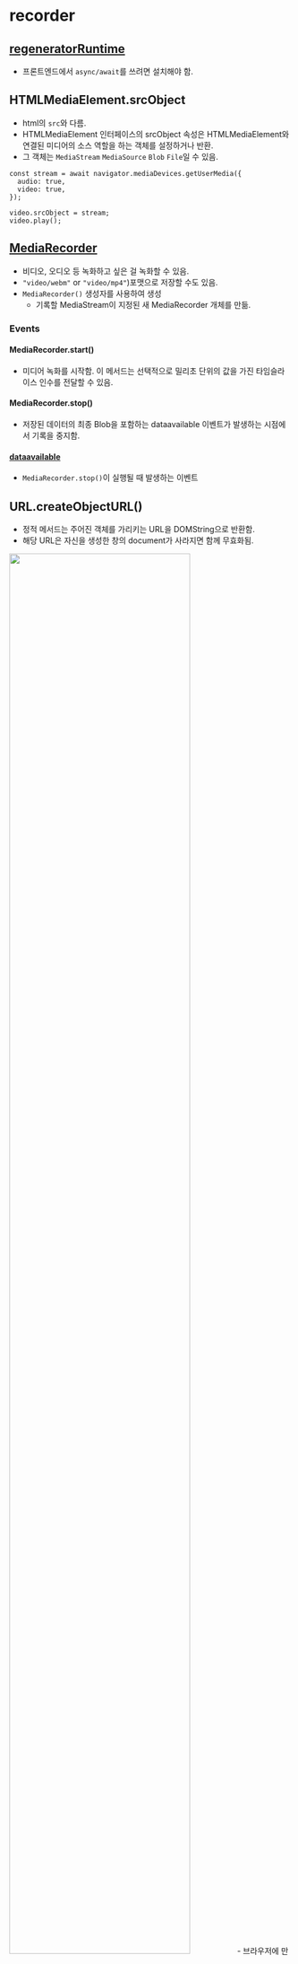# recorder


## <a href="https://www.npmjs.com/package/regenerator-runtime">regeneratorRuntime</a>
- 프론트엔드에서 `async/await`를 쓰려면 설치해야 함.

## HTMLMediaElement.srcObject
- html의 `src`와 다름.
- HTMLMediaElement 인터페이스의 srcObject 속성은 HTMLMediaElement와 연결된 미디어의 소스 역할을 하는 객체를 설정하거나 반환.
- 그 객체는 `MediaStream` `MediaSource` `Blob` `File`일 수 있음.
```
const stream = await navigator.mediaDevices.getUserMedia({
  audio: true,
  video: true,
});

video.srcObject = stream;
video.play();
```

## <a href="https://developer.mozilla.org/en-US/docs/Web/API/MediaRecorder">MediaRecorder</a>
- 비디오, 오디오 등 녹화하고 싶은 걸 녹화할 수 있음.
- `"video/webm"` or `"video/mp4"`)포맷으로 저장할 수도 있음.
- `MediaRecorder()` 생성자를 사용하여 생성
  - 기록할 MediaStream이 지정된 새 MediaRecorder 개체를 만듦.

### Events
#### MediaRecorder.start()
- 미디어 녹화를 시작함. 이 메서드는 선택적으로 밀리초 단위의 값을 가진 타임슬라이스 인수를 전달할 수 있음.

#### MediaRecorder.stop()
- 저장된 데이터의 최종 Blob을 포함하는 dataavailable 이벤트가 발생하는 시점에서 기록을 중지함.

#### <a href="https://developer.mozilla.org/en-US/docs/Web/API/MediaRecorder/dataavailable_event">dataavailable</a>
- `MediaRecorder.stop()`이 실행될 때 발생하는 이벤트


## URL.createObjectURL()
- 정적 메서드는 주어진 객체를 가리키는 URL을 DOMString으로 반환함.
- 해당 URL은 자신을 생성한 창의 document가 사라지면 함께 무효화됨.

<img src="https://user-images.githubusercontent.com/97646713/181209501-e9e0001d-05ea-46c4-b68e-24bcc9ae190a.png" width="80%">
- 브라우저에 만들어진 url, 오직 브라우저 상에서만 존재하며, 브라우저로 하여금 파일에 접근할 수 있게 함.


------

# 녹화한 영상 다운로드
```
const handleDownload = () => {
  const a = document.createElement("a");  //a태그 생성
  a.href = videoFile;  //'URL.createObjectURL(event.data);'로 생성된 링크를 a태그로 보냄
  a.download = "My_Recording.webm";  //a태그의 다운로드 속성
  document.body.appendChild(a);  //생성한 a태그를 body 안에 넣음
  a.click();  // 유저가 클릭할 수 있게 함.
};
```

# 다운로드 비디오 포맷 변환

## 변한하기 위한 프로그램

### FFmpeg
1. 비디오에 관한 것을 핸들링(비디오 압축, 포맷 변환, 오디오 제거 및 추출, 형식 변환, 비디오 스크린샷, 자막 추가 등등)할 수 있는 소프트웨어로, 컴퓨터에 설치할 수 있음.
2. FF를 실행하려면 백엔드에서 실행해야만 한다. 그래서 서버 비용이 발생하게 됨.

### WebAssembly
- 개방형 표준.
- WebAssembly(Wasm)는 스택 기반 가상 머신을 위한 이진 명령 형식
- 프로그래밍 언어를 위한 이식 가능한 컴파일 대상으로 설계되어 클라이언트 및 서버 응용 프로그램을 위해 웹에 배포할 수 있음.
- 빠른 코딩이 가능함.

### FFmpeg WebAssembly
- WebAssembly에서 제공하는 브라우저 및 노드용 FFmpeg
- ffmpeg.wasm은 FFmpeg의 순수한 Webassembly/Javascript 포트.
- 그것은 비디오 및 오디오 녹음, 변환, 스트리밍 등을 브라우저 내부에서 할 수 있도록 함.
- FFmpeg WebAssembly를 사용하는 이유는 FFmpeg를 사용해서 브라우저로 하여금 비디오 파일을 변환하기 위함.
- `npm install @ffmpeg/ffmpeg @ffmpeg/core`
https://github.com/ffmpegwasm/ffmpeg.wasm
https://www.npmjs.com/package/@ffmpeg/ffmpeg

```
const mp4File = ffmpeg.FS("readFile", "output.mp4");
const mp4Blob = new Blob([mp4File.buffer], { type: "video/mp4" });
const mp4Url = URL.createObjectURL(mp4Blob);
 ```


#### ffmpeg.FS(method, ...args): any
- writeFile: 가상의 세계에 파일을 생성해줌.
- multer처럼 실존하지 않지만 폴더와 파일이 컴퓨터 메모리에 저장되는 것과 비슷하다고 보면 됨.
- `ffmpeg.FS("writeFile", "recording.webm", await fetchFile(videoFile));`

#### fetchFile(media): Promise
- 다양한 리소스에서 파일을 가져오기 위한 도우미 기능.
- 때로는 처리하려는 비디오 / 오디오 파일이 원격 URL과 로컬 파일 시스템의 어딘가에 있을 수 있음.
- 이 도우미 함수는 파일로 가져오고 ffmpeg.wasm이 사용할 Uint8Array 변수를 반환하는 데 도움이 됨.

#### ffmpeg.load
- ffmpeg.load()를 호출하면 기본적으로 http://localhost:3000/node_modules/@ffmpeg/core/dist/를 검색하여 필수 파일을 다운로드함.
  - (ffmpeg-core.js, ffmpeg-core.wasm, ffmpeg-core.worker.js).
- 해당 파일이 거기에 제공되었는지 확인해야 함.
- 해당 파일이 다른 위치에 있는 경우 호출할 때 기본 동작을 다시 작성할 수 있음.

#### FFmpeg WebAssembly 에러날 때 (0.10~이상으로 진행시 버전 문제)
1. http://localhost:4000/node_modules/@ffmpeg/core/dist/ffmpeg-core.js 404 (Not Found)
```
const ffmpeg = createFFmpeg({
  corePath: "https://unpkg.com/@ffmpeg/core@0.10.0/dist/ffmpeg-core.js",
  log: true,
});
```

#### ArrayBuffer
- ArrayBuffer 객체는 raw binary data buffer를 나타내는 데 사용됨.
- 다른 언어에서는 종종 "byte array"이라고 하는 byte array임.

#### Uint8Array (양의 정수 8비트 배열)
- Uint8Array 형식 배열은 8비트 부호 없는 정수 배열을 나타냄.

#### Blob
- Blob 객체는 파일류의 불변하는 미가공 데이터를 나타냄.
- 텍스트와 이진 데이터의 형태로 읽을 수 있으며, ReadableStream으로 변환한 후 그 메서드를 사용해 데이터를 처리할 수도 있음.

------

## 불필요한 url제거 -> 속도 향상

```
//메모리에서 삭제
ffmpeg.FS("unlink", "recording.webm");
ffmpeg.FS("unlink", "output.mp4");
ffmpeg.FS("unlink", "thumbnail.jpg");

URL.revokeObjectURL(mp4Url);
URL.revokeObjectURL(thumbUrl);
URL.revokeObjectURL(videoFile);
```

